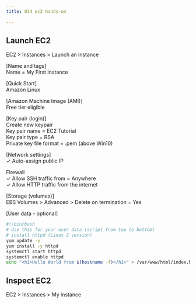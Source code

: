 ```yaml
---
title: 034 ec2 hands-on
 
---
```


## Launch EC2
EC2 > Instances > Launch an instance

[Name and tags]  
Name = My First Instance

[Quick Start]  
Amazon Linux

[Amazon Machine Image (AMI)]  
Free tier eligible

[Key pair (login)]  
Create new keypair  
Key pair name = EC2 Tutorial  
Key pair type = RSA  
Private key file format = .pem (above Win10)

[Network settings]  
✓ Auto-assign public IP  

Firewall  
✓ Allow SSH traffic from = Anywhere  
✓ Allow HTTP traffic from the internet  

[Storage (volumes)]  
EBS Volumes > Advanced > Delete on termination = Yes

[User data - optional]
```bash
#!/bin/bash
# Use this for your user data (script from top to bottom)
# install httpd (Linux 2 version)
yum update -y
yum install -y httpd
systemctl start httpd
systemctl enable httpd
echo "<h1>Hello World from $(hostname -f)</h1>" > /var/www/html/index.html
```

## Inspect EC2
EC2 > Instances > My instance

